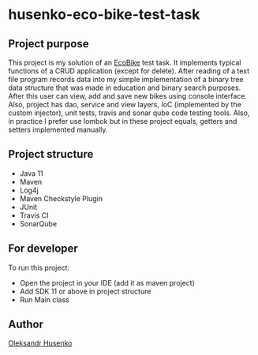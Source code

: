 # husenko-eco-bike-test-task

## Project purpose

This project is my solution of an [EcoBike](doc/TASK.md) test task.
It implements typical functions of a CRUD application (except for delete). After reading of a text
file program records data into my simple implementation of a binary tree data structure that was
made in education and binary search purposes. After this user can view, add and save new bikes
using console interface. Also, project has dao, service and view layers, IoC (implemented by
the custom injector), unit tests, travis and sonar qube code testing tools. Also, in practice
I prefer use lombok but in these project equals, getters and setters implemented manually.

## Project structure

* Java 11
* Maven
* Log4j
* Maven Checkstyle Plugin
* JUnit
* Travis CI
* SonarQube

## For developer

To run this project:
* Open the project in your IDE (add it as maven project)
* Add SDK 11 or above in project structure
* Run Main class

## Author

[Oleksandr Husenko](https://www.linkedin.com/in/oleksandr-husenko-6a63a2b3/)
